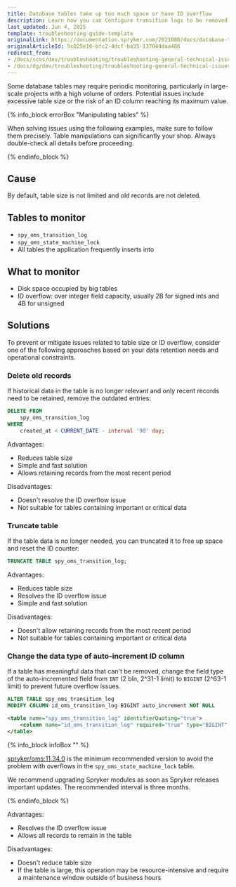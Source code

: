 ```yaml
---
title: Database tables take up too much space or have ID overflow
description: Learn how you can Configure transition logs to be removed automatically within your Spryker projects.
last_updated: Jun 4, 2025
template: troubleshooting-guide-template
originalLink: https://documentation.spryker.com/2021080/docs/database-tables-take-up-too-much-space-or-have-id-overflow
originalArticleId: 5c025e16-bfc2-4dcf-ba35-137044daa486
redirect_from:
- /docs/scos/dev/troubleshooting/troubleshooting-general-technical-issues/the-spy-oms-transition-log-table-takes-up-too-much-space.html
- /docs/dg/dev/troubleshooting/troubleshooting-general-technical-issues/the-spy-oms-transition-log-table-takes-up-too-much-space.html
---
```


Some database tables may require periodic monitoring, particularly in large-scale projects with a high volume of orders. Potential issues include excessive table size or the risk of an ID column reaching its maximum value.

{% info_block errorBox "Manipulating tables" %}

When solving issues using the following examples, make sure to follow them precisely. Table manipulations can significantly your shop. Always double-check all details before proceeding.


{% endinfo_block %}

## Cause

By default, table size is not limited and old records are not deleted.

## Tables to monitor

- `spy_oms_transition_log`
- `spy_oms_state_machine_lock`
- All tables the application frequently inserts into

## What to monitor

- Disk space occupied by big tables
- ID overflow: over integer field capacity, usually 2B for signed ints and 4B for unsigned

## Solutions

To prevent or mitigate issues related to table size or ID overflow, consider one of the following approaches based on your data retention needs and operational constraints.


### Delete old records

If historical data in the table is no longer relevant and only recent records need to be retained, remove the outdated entries:

```sql
DELETE FROM
	spy_oms_transition_log
WHERE
	created_at < CURRENT_DATE - interval '90' day;
```

Advantages:

- Reduces table size
- Simple and fast solution
- Allows retaining records from the most recent period

Disadvantages:

- Doesn't resolve the ID overflow issue
- Not suitable for tables containing important or critical data

### Truncate table

If the table data is no longer needed, you can truncated it to free up space and reset the ID counter:

```sql
TRUNCATE TABLE spy_oms_transition_log;
```

Advantages:

- Reduces table size
- Resolves the ID overflow issue
- Simple and fast solution

Disadvantages:

- Doesn't allow retaining records from the most recent period
- Not suitable for tables containing important or critical data

### Change the data type of auto-increment ID column

If a table has meaningful data that can't be removed, change the field type of the auto-incremented field from `INT` (2 bln, 2^31-1 limit) to `BIGINT` (2^63-1 limit) to prevent future overflow issues.

```sql
ALTER TABLE spy_oms_transition_log
MODIFY COLUMN id_oms_transition_log BIGINT auto_increment NOT NULL
```

```xml
<table name="spy_oms_transition_log" identifierQuoting="true">
    <column name="id_oms_transition_log" required="true" type="BIGINT" autoIncrement="true" primaryKey="true"/>
</table>
```

{% info_block infoBox "" %}

[spryker/oms:11.34.0](https://github.com/spryker/oms/releases/tag/11.34.0) is the minimum recommended version to avoid the problem with overflows in the `spy_oms_state_machine_lock` table.

We recommend upgrading Spryker modules as soon as Spryker releases important updates. The recommended interval is three months.

{% endinfo_block %}

Advantages:

- Resolves the ID overflow issue
- Allows all records to remain in the table

Disadvantages:

- Doesn't reduce table size
- If the table is large, this operation may be resource-intensive and require a maintenance window outside of business hours


























